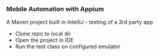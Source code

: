 ### Mobile Automation with Appium

A Maven project built in IntelliJ - testing of a 3rd party app

- Clone repo to local dir
- Open the project in IDE
- Run the test class on configured emulator